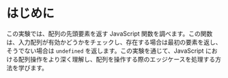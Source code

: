 # はじめに

この実験では、配列の先頭要素を返す JavaScript 関数を調べます。この関数は、入力配列が有効かどうかをチェックし、存在する場合は最初の要素を返し、そうでない場合は `undefined` を返します。この実験を通じて、JavaScript における配列操作をより深く理解し、配列を操作する際のエッジケースを処理する方法を学びます。
